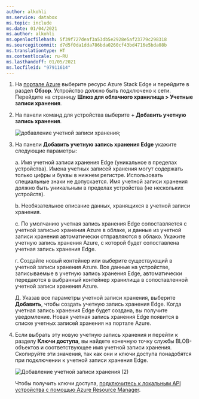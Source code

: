 ```yaml
---
author: alkohli
ms.service: databox
ms.topic: include
ms.date: 01/04/2021
ms.author: alkohli
ms.openlocfilehash: 5f39f727deaf3a53db5e2928e5af23779c298318
ms.sourcegitcommit: d7d5f0da1dda786bda0260cf43bd4716e5bda08b
ms.translationtype: HT
ms.contentlocale: ru-RU
ms.lasthandoff: 01/05/2021
ms.locfileid: "97911614"
---
```

1. На [портале Azure](https://portal.azure.com/) выберите ресурс Azure Stack Edge и перейдите в раздел **Обзор**. Устройство должно быть подключено к сети. Перейдите на страницу **Шлюз для облачного хранилища > Учетные записи хранения**.

2. На панели команд для устройства выберите **+ Добавить учетную запись хранения**. 

   ![добавление учетной записи хранения;](media/azure-stack-edge-gateway-add-storage-account/add-storage-account-1.png)

3. На панели **Добавить учетную запись хранения Edge** укажите следующие параметры:

    а. Имя учетной записи хранения Edge (уникальное в пределах устройства). Имена учетных записей хранения могут содержать только цифры и буквы в нижнем регистре. Использовать специальные знаки не допускается. Имя учетной записи хранения должно быть уникальным в пределах устройства (не нескольких устройств).

    b. Необязательное описание данных, хранящихся в учетной записи хранения.  
    
    c. По умолчанию учетная запись хранения Edge сопоставляется с учетной записью хранения Azure в облаке, и данные из учетной записи хранения автоматически отправляются в облако. Укажите учетную запись хранения Azure, с которой будет сопоставлена учетная запись хранения Edge.  

    г. Создайте новый контейнер или выберите существующий в учетной записи хранения Azure. Все данные на устройстве, записываемые в учетную запись хранения Edge, автоматически передаются в выбранный контейнер хранилища в сопоставленной учетной записи хранения Azure.

    <!--![Add a storage account](media/azure-stack-edge-gateway-add-storage-account/add-storage-account-2.png)-->

    Д. Указав все параметры учетной записи хранения, выберите **Добавить**, чтобы создать учетную запись хранения Edge. Когда учетная запись хранения Edge будет создана, вы получите уведомление. Новая учетная запись хранения Edge появится в списке учетных записей хранения на портале Azure. 

    
4. Если выбрать эту новую учетную запись хранения и перейти к разделу **Ключи доступа**, вы найдете конечную точку службы BLOB-объектов и соответствующее имя учетной записи хранения. Скопируйте эти значения, так как они и ключи доступа понадобятся при подключении к учетной записи хранения Edge.

    ![Добавление учетной записи хранения (2)](media/azure-stack-edge-gateway-add-storage-account/add-storage-account-4.png)

    Чтобы получить ключи доступа, [подключитесь к локальным API устройства с помощью Azure Resource Manager](../articles/databox-online/azure-stack-edge-j-series-connect-resource-manager.md). 
